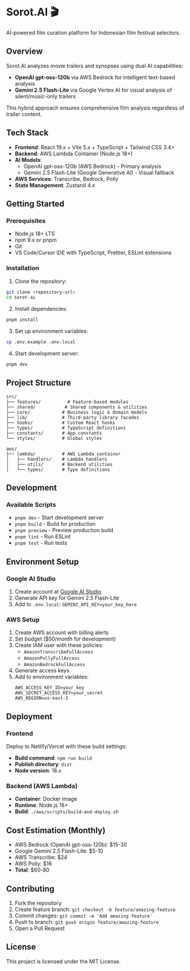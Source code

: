 # Sorot.AI 🎬

AI-powered film curation platform for Indonesian film festival selectors.

## Overview

Sorot.AI analyzes movie trailers and synopses using dual AI capabilities:
- **OpenAI gpt-oss-120b** via AWS Bedrock for intelligent text-based analysis
- **Gemini 2.5 Flash-Lite** via Google Vertex AI for visual analysis of silent/music-only trailers

This hybrid approach ensures comprehensive film analysis regardless of trailer content.

## Tech Stack

- **Frontend**: React 19.x + Vite 5.x + TypeScript + Tailwind CSS 3.4+
- **Backend**: AWS Lambda Container (Node.js 18+)
- **AI Models**:
  - OpenAI gpt-oss-120b (AWS Bedrock) - Primary analysis
  - Gemini 2.5 Flash-Lite (Google Generative AI) - Visual fallback
- **AWS Services**: Transcribe, Bedrock, Polly
- **State Management**: Zustand 4.x

## Getting Started

### Prerequisites

- Node.js 18+ LTS
- npm 9.x or pnpm
- Git
- VS Code/Cursor IDE with TypeScript, Prettier, ESLint extensions

### Installation

1. Clone the repository:
```bash
git clone <repository-url>
cd sorot-ai
```

2. Install dependencies:
```bash
pnpm install
```

3. Set up environment variables:
```bash
cp .env.example .env.local
```

4. Start development server:
```bash
pnpm dev
```

## Project Structure

```
src/
├── features/          # Feature-based modules
├── shared/           # Shared components & utilities
├── core/            # Business logic & domain models
├── lib/             # Third-party library facades
├── hooks/           # Custom React hooks
├── types/           # TypeScript definitions
├── constants/       # App constants
└── styles/          # Global styles

aws/
├── lambda/          # AWS Lambda container
│   ├── handlers/    # Lambda handlers
│   ├── utils/       # Backend utilities
│   └── types/       # Type definitions
```

## Development

### Available Scripts

- `pnpm dev` - Start development server
- `pnpm build` - Build for production
- `pnpm preview` - Preview production build
- `pnpm lint` - Run ESLint
- `pnpm test` - Run tests

## Environment Setup

### Google AI Studio
1. Create account at [Google AI Studio](https://aistudio.google.com/)
2. Generate API key for Gemini 2.5 Flash-Lite
3. Add to `.env.local`: `GEMINI_API_KEY=your_key_here`

### AWS Setup
1. Create AWS account with billing alerts
2. Set budget ($50/month for development)
3. Create IAM user with these policies:
   - `AmazonTranscribeFullAccess`
   - `AmazonPollyFullAccess`
   - `AmazonBedrockFullAccess`
4. Generate access keys
5. Add to environment variables:
   ```
   AWS_ACCESS_KEY_ID=your_key
   AWS_SECRET_ACCESS_KEY=your_secret
   AWS_REGION=us-east-1
   ```

## Deployment

### Frontend
Deploy to Netlify/Vercel with these build settings:
- **Build command**: `npm run build`
- **Publish directory**: `dist`
- **Node version**: 18.x

### Backend (AWS Lambda)
- **Container**: Docker image
- **Runtime**: Node.js 18+
- **Build**: `./aws/scripts/build-and-deploy.sh`

## Cost Estimation (Monthly)

- AWS Bedrock (OpenAI gpt-oss-120b): $15-30
- Google Gemini 2.5 Flash-Lite: $5-10
- AWS Transcribe: $24
- AWS Polly: $16
- **Total**: $60-80

## Contributing

1. Fork the repository
2. Create feature branch: `git checkout -b feature/amazing-feature`
3. Commit changes: `git commit -m 'Add amazing feature'`
4. Push to branch: `git push origin feature/amazing-feature`
5. Open a Pull Request

## License

This project is licensed under the MIT License.
